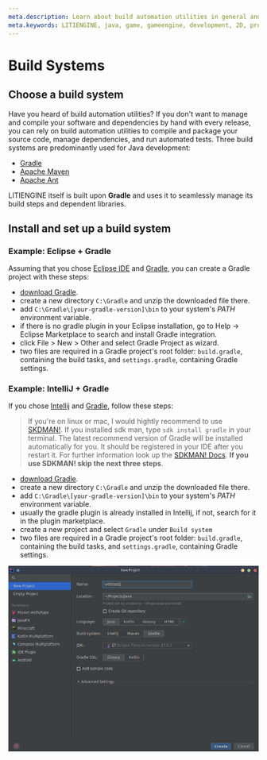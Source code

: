 ```yaml
---
meta.description: Learn about build automation utilities in general and how to set up the most common build tools for Java development.
meta.keywords: LITIENGINE, java, game, gameengine, development, 2D, programming, build, gradle, maven, ant
---
```


# Build Systems
## Choose a build system

Have you heard of build automation utilities? If you don't want to manage and compile your software and dependencies by hand with every release, you can rely on build automation utilities to compile and package your source code, manage dependencies, and run automated tests.
Three build systems are predominantly used for Java development:
* [Gradle](https://gradle.org/)
* [Apache Maven](https://maven.apache.org/)
* [Apache Ant](https://ant.apache.org/) 

LITIENGINE itself is built upon **Gradle** and uses it to seamlessly manage its build steps and dependent libraries.

## Install and set up a build system

### Example: Eclipse + Gradle
Assuming that you chose [Eclipse IDE](https://www.eclipse.org/downloads/packages/release/kepler/sr1/eclipse-ide-java-developers) and [Gradle](https://gradle.org/), you can create a Gradle project with these steps:
* [download Gradle](https://gradle.org/install/).
* create a new directory `C:\Gradle` and unzip the downloaded file there. 
* add `C:\Gradle\[your-gradle-version]\bin` to your system's *PATH* environment variable.
* if there is no gradle plugin in your Eclipse installation, go to Help -> Eclipse Marketplace to search and install Gradle integration.
* click File > New > Other and select Gradle Project as wizard.
* two files are required in a Gradle project's root folder: `build.gradle`, containing the build tasks, and `settings.gradle`, containing Gradle settings.

### Example: IntelliJ + Gradle
If you chose [Intellij](https://www.jetbrains.com/idea/) and [Gradle](https://gradle.org/), follow these steps:
> If you're on linux or mac, I would hightly recommend to use [SKDMAN!](https://sdkman.io/). If you installed sdk man, type `sdk install gradle` in your terminal. The latest recommend version of Gradle will be installed automatically for you. It should be registered in your IDE after you restart it. For further information look up the [SDKMAN! Docs](https://sdkman.io/usage). **If you use SDKMAN! skip the next three steps**.
* [download Gradle](https://gradle.org/install/).
* create a new directory `C:\Gradle` and unzip the downloaded file there. 
* add `C:\Gradle\[your-gradle-version]\bin` to your system's *PATH* environment variable.
* usually the gradle plugin is already installed in Intellij, if not, search for it in the plugin marketplace.
* create a new project and select `Gradle` under `Build system` 
* two files are required in a Gradle project's root folder: `build.gradle`, containing the build tasks, and `settings.gradle`, containing Gradle settings.

![intellij_gradle](/getting-started/img/intellij_gradle.png)
